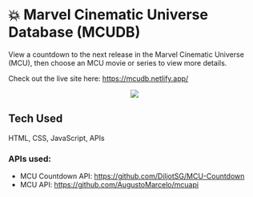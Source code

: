 # 💥 Marvel Cinematic Universe Database (MCUDB)

View a countdown to the next release in the Marvel Cinematic Universe (MCU), then choose an MCU movie or series to view more details.

Check out the live site here: https://mcudb.netlify.app/

<p align="center">
<img src="https://github.com/bytesbybianca/readme-assets/blob/main/project-images/mcu-main.gif?raw=true">
</p>

## Tech Used
HTML, CSS, JavaScript, APIs

### APIs used:
- MCU Countdown API: https://github.com/DiljotSG/MCU-Countdown<br>
- MCU API: https://github.com/AugustoMarcelo/mcuapi

